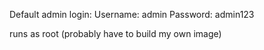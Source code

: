 Default admin login: Username: admin Password: admin123


runs as root (probably have to build my own image)
